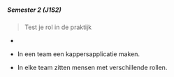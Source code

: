 ##### Semester 2 (J1S2)
>Test je rol in de praktijk


-

- In een team een kappersapplicatie maken.
 - In elke team zitten mensen met verschillende rollen.